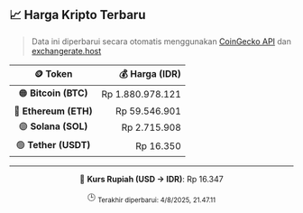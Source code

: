 

<!-- HARGA_KRIPTO -->
## 📈 Harga Kripto Terbaru

> Data ini diperbarui secara otomatis menggunakan [CoinGecko API](https://www.coingecko.com/) dan [exchangerate.host](https://exchangerate.host/)

<div align="center">

| 🪙 Token | 💰 Harga (IDR) |
|:------:|---------------:|
| 🟠 **Bitcoin (BTC)**   | Rp 1.880.978.121 |
| 🔵 **Ethereum (ETH)**  | Rp 59.546.901 |
| 🟣 **Solana (SOL)**    | Rp 2.715.908 |
| 🟢 **Tether (USDT)**   | Rp 16.350 |

---

💱 **Kurs Rupiah (USD → IDR)**: Rp 16.347

🕒 <sub>Terakhir diperbarui: 4/8/2025, 21.47.11</sub>

</div>
<!-- /HARGA_KRIPTO -->